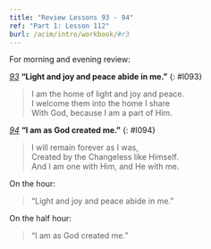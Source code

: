 ```yaml
---
title: "Review Lessons 93 - 94"
ref: "Part 1: Lesson 112"
burl: /acim/intro/workbook/#r3
---
```


For morning and evening review:

[*93*](/acim/workbook/l093/?r=1) **“Light and joy and peace abide in me.”**
{: #l093}

> I am the home of light and joy and peace.<br/>
> I welcome them into the home I share<br/>
> With God, because I am a part of Him.

[*94*](/acim/workbook/l094/?r=1) **“I am as God created me.”**
{: #l094}

> I will remain forever as I was,<br/>
> Created by the Changeless like Himself.<br/>
> And I am one with Him, and He with me.

On the hour:

> “Light and joy and peace abide in me.”

On the half hour:

> “I am as God created me.”

